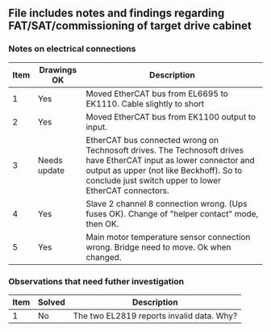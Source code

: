 ## File includes notes and findings regarding FAT/SAT/commissioning of target drive cabinet

### Notes on electrical connections
Item | Drawings OK | Description
--- | --- | --- | 
1 | Yes | Moved EtherCAT bus from EL6695 to EK1110. Cable slightly to short
2 | Yes | Moved EtherCAT bus from EK1100 output to input.
3 | Needs update | EtherCAT bus connected wrong on Technosoft drives. The Technosoft drives have EtherCAT input as lower connector and output as upper (not like Beckhoff). So to conclude just switch upper to lower EtherCAT connectors.
4 | Yes | Slave 2 channel 8 connection wrong. (Ups fuses OK). Change of "helper contact" mode, then OK.
5 | Yes | Main motor temperature sensor connection wrong. Bridge need to move. Ok when changed.

### Observations that need futher investigation
Item | Solved | Description
--- | --- | --- | 
1 | No | The two EL2819 reports invalid data. Why?

